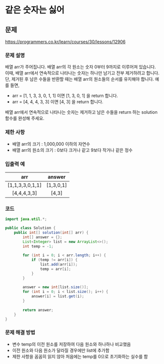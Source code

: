 # 같은 숫자는 싫어

## 문제

https://programmers.co.kr/learn/courses/30/lessons/12906

### 문제 설명

배열 arr가 주어집니다. 배열 arr의 각 원소는 숫자 0부터 9까지로 이루어져 있습니다. 이때, 배열 arr에서 연속적으로 나타나는 숫자는 하나만 남기고 전부 제거하려고 합니다. 단, 제거된 후 남은 수들을 반환할 때는 배열 arr의 원소들의 순서를 유지해야 합니다. 예를 들면,

* arr = [1, 1, 3, 3, 0, 1, 1] 이면 [1, 3, 0, 1] 을 return 합니다.
* arr = [4, 4, 4, 3, 3] 이면 [4, 3] 을 return 합니다.

배열 arr에서 연속적으로 나타나는 숫자는 제거하고 남은 수들을 return 하는 solution 함수를 완성해 주세요.

### 제한 사항

* 배열 arr의 크기 : 1,000,000 이하의 자연수
* 배열 arr의 원소의 크기 : 0보다 크거나 같고 9보다 작거나 같은 정수

### 입출력 예

| arr	| answer |
|:---:|:------:|
| [1,1,3,3,0,1,1] |	[1,3,0,1] |
| [4,4,4,3,3] |	[4,3] |

### 코드

``` java
import java.util.*;

public class Solution {
    public int[] solution(int[] arr) {
        int[] answer = {};
		List<Integer> list = new ArrayList<>();
		int temp = -1;
		
		for (int i = 0; i < arr.length; i++) {
			if (temp != arr[i]) {
				list.add(arr[i]);
				temp = arr[i];
			}
		}
		
		answer = new int[list.size()];
		for (int i = 0; i < list.size(); i++) {
			answer[i] = list.get(i);
		}
		
		return answer;
    }
}
```

### 문제 해결 방법

* 변수 temp의 이전 원소를 저장하여 다음 원소와 하나하나 비교했음
* 이전 원소와 다음 원소가 달라질 경우에만 list에 추가함
* 제한 사항을 꼼꼼히 읽지 않아 처음에는 temp를 0으로 초기화하는 실수를 함
